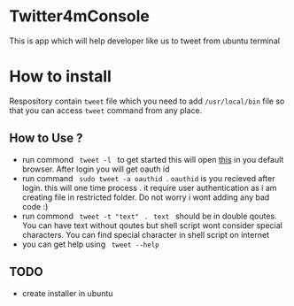 Twitter4mConsole
================

This is app which will help developer like us to tweet from ubuntu terminal 

<h1>How to install</h1>
Respository contain <code>tweet</code> file which you need to add <code>/usr/local/bin</code> file so that you can access <code>tweet</code> command from any place.

<h2>How to Use ? </h2>

<ul>
    <li>
        run commond <code> tweet -l </code> to get started 
        this will open <a href="http://consoletweet.herokuapp.com/">this</a> in you default browser. After login you 
        will get oauth id
    </li> 
    <li>
       run command <code> sudo tweet -a oauthid </code>. <code>oauthid</code> is you recieved after login. this will one time
       process . it require user authentication as i am creating file in restricted folder. Do not worry i wont adding any 
       bad code :)
    </li>
    <li> 
       run commond <code> tweet -t "text" </code> . <code> text </code> should be in double qoutes. You can have
       text without qoutes but shell script wont consider special characters. You can find special character in shell 
       script on internet
    </li>
    <li> 
        you can get help using <code> tweet --help </code> 
    </li>
</ul>

<h2>TODO</h2>
<ul>
   <li>
       create installer in ubuntu
   </li>  
</ul>
